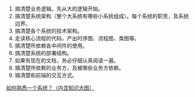1. 搞清楚业务逻辑。先从大的逻辑开始。
2. 搞清楚系统架构（整个大系统有哪些小系统组成）。每个系统的职责，及系统边界。
3. 搞清楚各个系统的技术架构。
4. 走读核心流程的代码，产出时序图、流程图、类图等。
5. 搞清楚所依赖各中间件的使用。
6. 搞清楚系统的部署结构。
7. 如果有现在的文档，务必仔细认真阅读一遍。
8. 搞清楚所依赖的业务方，及被哪些业务方依赖。
9. 搞清楚和前端的交互方式。

[如何熟悉一个系统？（内含知识大图）](https://www.cnblogs.com/alisystemsoftware/p/12219134.html)
